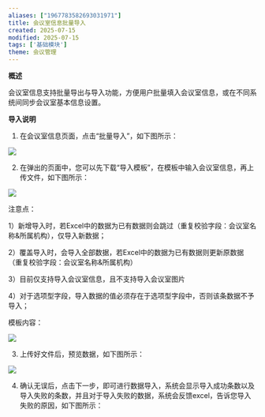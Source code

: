```yaml
---
aliases: ["1967783582693031971"]
title: 会议室信息批量导入
created: 2025-07-15
modified: 2025-07-15
tags: ['基础模块']
theme: 会议管理
---
```


**概述**

会议室信息支持批量导出与导入功能，方便用户批量填入会议室信息，或在不同系统间同步会议室基本信息设置。

**导入说明**

1. 在会议室信息页面，点击“批量导入”，如下图所示：

![](https://myhelpdoc.oss-cn-heyuan.aliyuncs.com/mdimages/faa31149c785dfad5a31de9e91411d57.jpg)

2. 在弹出的页面中，您可以先下载“导入模板”，在模板中输入会议室信息，再上传文件，如下图所示：

![](https://myhelpdoc.oss-cn-heyuan.aliyuncs.com/mdimages/65164b7212f2e899adbc8127013da67c.jpg)

注意点：

1）新增导入时，若Excel中的数据为已有数据则会跳过（重复校验字段：会议室名称&所属机构），仅导入新数据；

2）覆盖导入时，会导入全部数据，若Excel中的数据为已有数据则更新原数据（重复校验字段：会议室名称&所属机构）

3）目前仅支持导入会议室信息，且不支持导入会议室图片

4）对于选项型字段，导入数据的值必须存在于选项型字段中，否则该条数据不予导入；

模板内容：

![](https://myhelpdoc.oss-cn-heyuan.aliyuncs.com/mdimages/7e24482e151e4e1450405a4ad8288175.jpg)

3. 上传好文件后，预览数据，如下图所示：

![](https://myhelpdoc.oss-cn-heyuan.aliyuncs.com/mdimages/44be2cad859a09bb90f83663d24ad9a3.jpg)

4. 确认无误后，点击下一步，即可进行数据导入，系统会显示导入成功条数以及导入失败的条数，并且对于导入失败的数据，系统会反馈excel，告诉您导入失败的原因，如下图所示：

